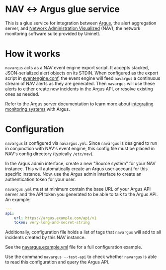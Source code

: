 NAV ↔️ Argus glue service
==========================

This is a glue service for integration between
[Argus](https://github.com/Uninett/Argus), the alert aggregation server, and
[Network Administration Visualized](https://github.com/Uninett/nav) (NAV), the
network monitoring software suite provided by Uninett.

How it works
============

`navargus` acts as a NAV event engine export script. It accepts stacked,
JSON-serialized alert objects on its STDIN. When configured as the export
script in
[eventengine.conf](https://github.com/Uninett/nav/blob/0059f49ec36754fedcb385ecc50767729accbe7d/python/nav/etc/eventengine.conf#L2-L5),
the event engine will feed `navargus` a continuous stream of NAV alerts as they
are generated. Then `navargus` will use these alerts to either create new
incidents in the Argus API, or resolve existing ones as needed.

Refer to the Argus server documentation to learn more about [integrating monitoring 
systems](https://argus-server.readthedocs.io/en/latest/integrating-monitoring-systems.html)
with Argus.

Configuration
=============

`navargus` is configured via `navargus.yml`. Since `navargus` is designed to
run in conjunction with NAV's event engine, this config file must be placed in
NAV's config directory (typically `/etc/nav`).

In the Argus admin interface, create a new "Source system" for your
NAV instance. This will automatically create an Argus user account for
this specific instance. Now, use the Argus admin interface to create an
authentication token for your user.

`navargus.yml` must at minimum contain the base URL of your Argus API server
and the API token you generated to be able to talk to the Argus API. An example:

```yml
---
api:
    url: https://argus.example.com/api/v1
    token: very-long-and-secret-string
```

Additionally, configuration file holds a list of tags that `navargus` will add
to all incidents created by this NAV instance.

See the [navargus.example.yml](navargus.example.yml) file for a full
configuration example.

Use the command `navargus --test-api` to check whether `navargus` is able to read
this configuration and query the Argus API.
